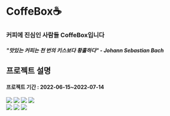 # CoffeBox☕
<h3>커피에 진심인 사람들 CoffeBox입니다</h3>
<h5>"맛있는 커피는 천 번의 키스보다 황홀하다" 
- Johann Sebastian Bach</h5>

## 프로젝트 설명
<h4>프로젝트 기간 : 2022-06-15~2022-07-14</h4>
<div>
  <img src="https://img.shields.io/badge/html5-E34F26?style=for-the-badge&logo=html5&logoColor=white"> <img src="https://img.shields.io/badge/CSS3-1572B6?style=for-the-badge&logo=html5&logoColor=white"> <img src="https://img.shields.io/badge/Oracle-F80000?style=for-the-badge&logo=html5&logoColor=white"> <img src="https://img.shields.io/badge/Spring-6DB33F?style=for-the-badge&logo=html5&logoColor=white"><br>
 <img src="https://img.shields.io/badge/JavaScript-F7DF1E?style=for-the-badge&logo=html5&logoColor=white"> <img src="https://img.shields.io/badge/jQuery-0769AD?style=for-the-badge&logo=html5&logoColor=white"> <img src="https://img.shields.io/badge/Bootstrap-7952B3?style=for-the-badge&logo=html5&logoColor=white">
</div>
